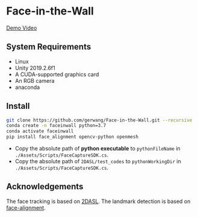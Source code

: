 # Face-in-the-Wall

[Demo Video](https://www.youtube.com/watch?v=wgD0xDr0xRc)

## System Requirements

- Linux
- Unity 2019.2.6f1
- A CUDA-supported graphics card
- An RGB camera
- anaconda

## Install

```bash
git clone https://github.com/gerwang/Face-in-the-Wall.git --recursive
conda create -n faceinwall python=3.7
conda activate faceinwall
pip install face_alignment opencv-python openmesh
```
- Copy the absolute path of **python executable** to `pythonFileName` in `./Assets/Scripts/FaceCaptureSDK.cs`.
- Copy the absolute path of `2DASL/test_codes`  to `pythonWorkingDir` in `./Assets/Scripts/FaceCaptureSDK.cs`.

## Acknowledgements

The face tracking is based on [2DASL](https://github.com/XgTu/2DASL). The landmark detection is based on [face-alignment](https://github.com/1adrianb/face-alignment).
